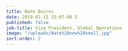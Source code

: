 ```yaml
---
title: Nate Bourns
date: 2019-01-15 15:07:00 Z
published: false
job-title: Vice President, Global Operations
image: "/uploads/Nate%20new%20small.jpg"
sort-order: 2
---
```


